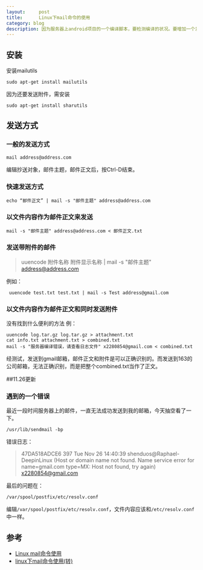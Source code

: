 ```yaml
---
layout:     post
title:      Linux下mail命令的使用
category: blog
description: 因为服务器上android项目的一个编译脚本，要检测编译的状况。要增加一个发送email的功能，可以以前没有用过，就研究一下。
---
```

## 安装
安装mailutils


    sudo apt-get install mailutils

因为还要发送附件，需安装

    sudo apt-get install sharutils

## 发送方式
### 一般的发送方式
    mail address@address.com

 编辑抄送对象，邮件主题，邮件正文后，按Ctrl-D结束。

### 快速发送方式
    echo “邮件正文” | mail -s "邮件主题" address@address.com

### 以文件内容作为邮件正文来发送
    mail -s "邮件主题" address@address.com < 邮件正文.txt

### 发送带附件的邮件
> uuencode 附件名称 附件显示名称 | mail -s "邮件主题" address@address.com 

例如： 

     uuencode test.txt test.txt | mail -s Test address@gmail.com

### 以文件内容作为邮件正文和同时发送附件
没有找到什么便利的方法 
例：

    uuencode log.tar.gz log.tar.gz > attachment.txt
    cat info.txt attachment.txt > combined.txt
    mail -s "服务器编译错误，请查看日志文件" x2280854@gmail.com < combined.txt

经测试，发送到gmail邮箱，邮件正文和附件是可以正确识别的。而发送到163的公司邮箱，无法正确识别，而是把整个combined.txt当作了正文。

##11.26更新
### 遇到的一个错误
最近一段时间服务器上的邮件，一直无法成功发送到我的邮箱，今天抽空看了一下。

    /usr/lib/sendmail -bp

错误日志：
> 47DA518ADCE6      397 Tue Nov 26 14:40:39  shenduos@Raphael-DeepinLinux
> (Host or domain name not found. Name service error for name=gmail.com type=MX: Host not found, try again)
>                                          x2280854@gmail.com

最后的问题在：

    /var/spool/postfix/etc/resolv.conf

编辑`/var/spool/postfix/etc/resolv.conf`，文件内容应该和`/etc/resolv.conf`中一样。

## 参考
* [Linux mail命令使用 ](http://blog.csdn.net/c395565746c/article/details/6011731)
* [linux下mail命令使用(转)](http://sunxiaqw.blog.163.com/blog/static/99065438201010182277261/)
